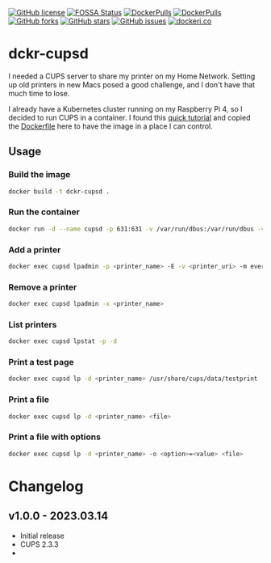 [![GitHub license](https://img.shields.io/github/license/fboaventura/dckr-cupsd)](https://github.com/fboaventura/dckr-cupsd/blob/master/LICENSE)
[![FOSSA Status](https://app.fossa.io/api/projects/git%2Bgithub.com%2Ffboaventura%2Fdckr-cupsd.svg?type=shield)](https://app.fossa.io/projects/git%2Bgithub.com%2Ffboaventura%2Fdckr-cupsd?ref=badge_shield)
[![DockerPulls](https://img.shields.io/docker/pulls/fboaventura/dckr-cupsd.svg)](https://hub.docker.com/r/fboaventura/dckr-cupsd)
[![DockerPulls](https://img.shields.io/docker/stars/fboaventura/dckr-cupsd.svg)](https://hub.docker.com/r/fboaventura/dckr-cupsd)
[![GitHub forks](https://img.shields.io/github/forks/fboaventura/dckr-cupsd)](https://github.com/fboaventura/dckr-cupsd/network)
[![GitHub stars](https://img.shields.io/github/stars/fboaventura/dckr-cupsd)](https://github.com/fboaventura/dckr-cupsd/stargazers)
[![GitHub issues](https://img.shields.io/github/issues/fboaventura/dckr-cupsd)](https://github.com/fboaventura/dckr-cupsd/issues)
[![dockeri.co](https://dockeri.co/image/fboaventura/dckr-httpd)](https://hub.docker.com/r/fboaventura/dckr-httpd)

# dckr-cupsd

I needed a CUPS server to share my printer on my Home Network. Setting up old printers in new Macs posed a good challenge, and I don't have that much time to lose.

I already have a Kubernetes cluster running on my Raspberry Pi 4, so I decided to run CUPS in a container. I found this [quick tutorial](https://gist.github.com/svanellewee/ec25c234b61213710771bf25d1cc45d0) 
and copied the [Dockerfile](https://gist.github.com/svanellewee/ec25c234b61213710771bf25d1cc45d0#file-dockerfile) here to have the image in a place I can control.

## Usage

### Build the image

```bash
docker build -t dckr-cupsd .
```

### Run the container

```bash
docker run -d --name cupsd -p 631:631 -v /var/run/dbus:/var/run/dbus -v /var/run/cups:/var/run/cups -v /var/log/cups:/var/log/cups -v /etc/cups:/etc/cups -v /etc/avahi/services:/etc/avahi/services dckr-cupsd
```

### Add a printer

```bash
docker exec cupsd lpadmin -p <printer_name> -E -v <printer_uri> -m everywhere
```

### Remove a printer

```bash
docker exec cupsd lpadmin -x <printer_name>
```

### List printers

```bash
docker exec cupsd lpstat -p -d
```

### Print a test page

```bash
docker exec cupsd lp -d <printer_name> /usr/share/cups/data/testprint
```

### Print a file

```bash
docker exec cupsd lp -d <printer_name> <file>
```

### Print a file with options

```bash
docker exec cupsd lp -d <printer_name> -o <option>=<value> <file>
```

# Changelog

## v1.0.0 - 2023.03.14

- Initial release
- CUPS 2.3.3
- 
